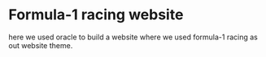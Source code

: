 # Formula-1 racing website
 here we used oracle to build a website where we used formula-1 racing as out website theme.
